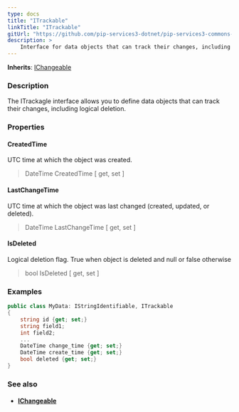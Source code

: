 ```yaml
---
type: docs
title: "ITrackable"
linkTitle: "ITrackable"
gitUrl: "https://github.com/pip-services3-dotnet/pip-services3-commons-dotnet"
description: > 
    Interface for data objects that can track their changes, including logical deletion.
---
```


**Inherits**: [IChangeable](../ichangeable)

### Description

The ITrackagle interface allows you to define data objects that can track their changes, including logical deletion.

### Properties


#### CreatedTime
UTC time at which the object was created.
> DateTime CreatedTime [ get, set ]

#### LastChangeTime
UTC time at which the object was last changed (created, updated, or deleted).
> DateTime LastChangeTime [ get, set ]

#### IsDeleted
Logical deletion flag. True when object is deleted and null or false otherwise
> bool IsDeleted [ get, set ]


### Examples

```cs
public class MyData: IStringIdentifiable, ITrackable 
{
    string id {get; set;}
    string field1;
    int field2;
    ...
    DateTime change_time {get; set;}
    DateTime create_time {get; set;}
    bool deleted {get; set;}
}
```

### See also
- #### [IChangeable](../ichangeable)
